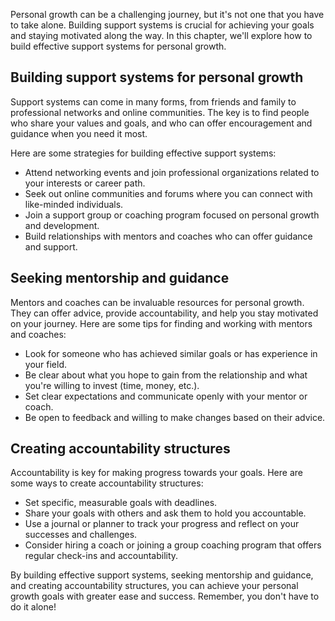 
Personal growth can be a challenging journey, but it's not one that you have to take alone. Building support systems is crucial for achieving your goals and staying motivated along the way. In this chapter, we'll explore how to build effective support systems for personal growth.

Building support systems for personal growth
--------------------------------------------

Support systems can come in many forms, from friends and family to professional networks and online communities. The key is to find people who share your values and goals, and who can offer encouragement and guidance when you need it most.

Here are some strategies for building effective support systems:

* Attend networking events and join professional organizations related to your interests or career path.
* Seek out online communities and forums where you can connect with like-minded individuals.
* Join a support group or coaching program focused on personal growth and development.
* Build relationships with mentors and coaches who can offer guidance and support.

Seeking mentorship and guidance
-------------------------------

Mentors and coaches can be invaluable resources for personal growth. They can offer advice, provide accountability, and help you stay motivated on your journey. Here are some tips for finding and working with mentors and coaches:

* Look for someone who has achieved similar goals or has experience in your field.
* Be clear about what you hope to gain from the relationship and what you're willing to invest (time, money, etc.).
* Set clear expectations and communicate openly with your mentor or coach.
* Be open to feedback and willing to make changes based on their advice.

Creating accountability structures
----------------------------------

Accountability is key for making progress towards your goals. Here are some ways to create accountability structures:

* Set specific, measurable goals with deadlines.
* Share your goals with others and ask them to hold you accountable.
* Use a journal or planner to track your progress and reflect on your successes and challenges.
* Consider hiring a coach or joining a group coaching program that offers regular check-ins and accountability.

By building effective support systems, seeking mentorship and guidance, and creating accountability structures, you can achieve your personal growth goals with greater ease and success. Remember, you don't have to do it alone!
